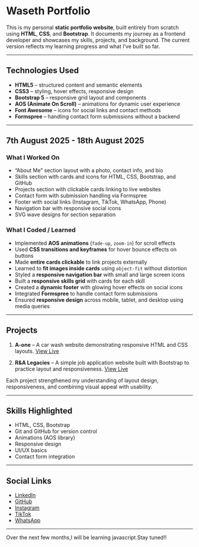 
# Waseth Portfolio

This is my personal **static portfolio website**, built entirely from scratch using **HTML**, **CSS**, and **Bootstrap**. It documents my journey as a frontend developer and showcases my skills, projects, and background. The current version reflects my learning progress and what I’ve built so far.

---

## Technologies Used

* **HTML5** – structured content and semantic elements
* **CSS3** – styling, hover effects, responsive design
* **Bootstrap 5** – responsive grid layout and components
* **AOS (Animate On Scroll)** – animations for dynamic user experience
* **Font Awesome** – icons for social links and contact methods
* **Formspree** – handling contact form submissions without a backend

---

## 7th August 2025 - 18th August 2025

### What I Worked On

* “About Me” section layout with a photo, contact info, and bio
* Skills section with cards and icons for HTML, CSS, Bootstrap, and GitHub
* Projects section with clickable cards linking to live websites
* Contact form with submission handling via Formspree
* Footer with social links (Instagram, TikTok, WhatsApp, Phone)
* Navigation bar with responsive social icons
* SVG wave designs for section separation

### What I Coded / Learned

* Implemented **AOS animations** (`fade-up`, `zoom-in`) for scroll effects
* Used **CSS transitions and keyframes** for hover bounce effects on buttons
* Made **entire cards clickable** to link projects externally
* Learned to **fit images inside cards** using `object-fit` without distortion
* Styled a **responsive navigation bar** with small and large screen icons
* Built a **responsive skills grid** with cards for each skill
* Created a **dynamic footer** with glowing hover effects on social icons
* Integrated **Formspree** to handle contact form submissions
* Ensured **responsive design** across mobile, tablet, and desktop using media queries

---

## Projects

1. **A-one** – A car wash website demonstrating responsive HTML and CSS layouts.
   [View Live](https://a-one-one.vercel.app/)

2. **R\&A Legacies** – A simple job application website built with Bootstrap to practice layout and responsiveness.
   [View Live](https://r-and-a-bootstrap-version.vercel.app/)

Each project strengthened my understanding of layout design, responsiveness, and combining visual appeal with usability.

---

## Skills Highlighted

* HTML, CSS, Bootstrap
* Git and GitHub for version control
* Animations (AOS library)
* Responsive design
* UI/UX basics
* Contact form integration

---

## Social Links

* [LinkedIn](https://linkedin.com/in/waseth-emmanuel)
* [GitHub](https://github.com/Waseth)
* [Instagram](https://instagram.com/waseth.dev)
* [TikTok](https://www.tiktok.com/@teeee_bag)
* [WhatsApp](https://wa.me/254798863379)

---
Over the next few months,I will be learning javascript.Stay tuned!!

